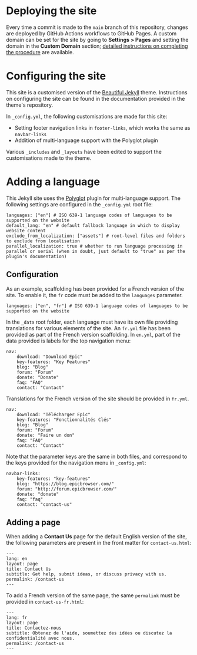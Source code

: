 # Deploying the site

Every time a commit is made to the `main` branch of this repository, changes are deployed by GitHub Actions workflows to GitHub Pages. A custom domain can be set for the site by going to **Settings > Pages** and setting the domain in the **Custom Domain** section; [detailed instructions on completing the procedure](https://docs.github.com/en/pages/configuring-a-custom-domain-for-your-github-pages-site/about-custom-domains-and-github-pages) are available.

# Configuring the site

This site is a customised version of the [Beautiful Jekyll](https://github.com/daattali/beautiful-jekyll) theme. Instructions on configuring the site can be found in the documentation provided in the theme's repository.

In `_config.yml`, the following customisations are made for this site:

* Setting footer navigation links in `footer-links`, which works the same as `navbar-links`
* Addition of multi-language support with the Polyglot plugin

Various `_includes` and `_layouts` have been edited to support the customisations made to the theme.

# Adding a language

This Jekyll site uses the [Polyglot](https://github.com/untra/polyglot) plugin for multi-language support. The following settings are configured in the `_config.yml` root file:

```
languages: ["en"] # ISO 639-1 language codes of languages to be supported on the website
default_lang: "en" # default fallback language in which to display website content
exclude_from_localization: ["assets"] # root-level files and folders to exclude from localisation
parallel_localization: true # whether to run language processing in parallel or serial (when in doubt, just default to "true" as per the plugin's documentation)
```

## Configuration
As an example, scaffolding has been provided for a French version of the site. To enable it, the `fr` code must be added to the `languages` parameter.

```
languages: ["en", "fr"] # ISO 639-1 language codes of languages to be supported on the website
```

In the `_data` root folder, each language must have its own file providing translations for various elements of the site. An `fr.yml` file has been provided as part of the French version scaffolding. In `en.yml`, part of the data provided is labels for the top navigation menu:

```
nav:
    download: "Download Epic"
    key-features: "Key Features"
    blog: "Blog"
    forum: "Forum"
    donate: "Donate"
    faq: "FAQ"
    contact: "Contact"
```

Translations for the French version of the site should be provided in `fr.yml`.

```
nav:
    download: "Télécharger Epic"
    key-features: "Fonctionnalités Clés"
    blog: "Blog"
    forum: "Forum"
    donate: "Faire un don"
    faq: "FAQ"
    contact: "Contact"
```

Note that the parameter keys are the same in both files, and correspond to the keys provided for the navigation menu in `_config.yml`:

```
navbar-links:
    key-features: "key-features"
    blog: "https://blog.epicbrowser.com/"
    forum: "http://forum.epicbrowser.com/"
    donate: "donate"
    faq: "faq"
    contact: "contact-us"
```

## Adding a page
When adding a **Contact Us** page for the default English version of the site, the following parameters are present in the front matter for `contact-us.html`:

```
---
lang: en
layout: page
title: Contact Us
subtitle: Get help, submit ideas, or discuss privacy with us.
permalink: /contact-us
---
```

To add a French version of the same page, the same `permalink` must be provided in `contact-us-fr.html`:

```
---
lang: fr
layout: page
title: Contactez-nous
subtitle: Obtenez de l'aide, soumettez des idées ou discutez la confidentialité avec nous.
permalink: /contact-us
---
```